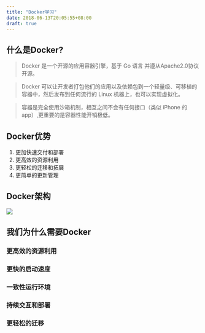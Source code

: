 ```yaml
---
title: "Docker学习"
date: 2018-06-13T20:05:55+08:00
draft: true
---
```


<!--more-->
## 什么是Docker?
> Docker 是一个开源的应用容器引擎，基于 Go 语言 并遵从Apache2.0协议开源。

<!--more-->
> Docker 可以让开发者打包他们的应用以及依赖包到一个轻量级、可移植的容器中，然后发布到任何流行的 Linux 机器上，也可以实现虚拟化。

> 容器是完全使用沙箱机制，相互之间不会有任何接口（类似 iPhone 的 app）,更重要的是容器性能开销极低。

 
## Docker优势
1. 更加快速交付和部署
2. 更高效的资源利用
3. 更轻松的迁移和拓展
4. 更简单的更新管理

## Docker架构
![](http://7xv4mv.com1.z0.glb.clouddn.com/blog/2018-02-06-150930.png)

## 我们为什么需要Docker
### 更高效的资源利用
###  更快的启动速度
### 一致性运行环境
###  持续交互和部署
### 更轻松的迁移
